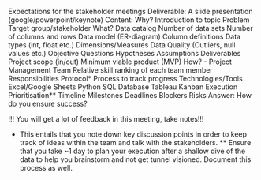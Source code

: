 Expectations for the stakeholder meetings
Deliverable: A slide presentation (google/powerpoint/keynote)
Content:
Why?
Introduction to topic
Problem
Target group/stakeholder
What?
Data catalog
Number of data sets
Number of columns and rows
Data model (ER-diagram)
Column definitions
Data types (int, float etc.)
Dimensions/Measures
Data Quality (Outliers, null values etc.)
Objective
Questions
Hypotheses
Assumptions
Deliverables
Project scope (in/out)
Minimum viable product (MVP) 
How? - Project Management
Team
Relative skill ranking of each team member
Responsibilities
Protocol*
Process to track progress
Technologies/Tools
Excel/Google Sheets
Python
SQL Database
Tableau
Kanban
Execution
Prioritisation**
Timeline
Milestones
Deadlines
Blockers
Risks
Answer: How do you ensure success?

!!! You will get a lot of feedback in this meeting, take notes!!!
* This entails that you note down key discussion points in order to keep track of ideas within the team and talk with the stakeholders. 
** Ensure that you take ~1 day to plan your execution after a shallow dive of the data to help you brainstorm and not get tunnel visioned. Document this process as well.

